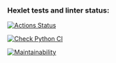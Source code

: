 ### Hexlet tests and linter status:
[![Actions Status](https://github.com/Madixxx22/python-project-50/workflows/hexlet-check/badge.svg)](https://github.com/Madixxx22/python-project-50/actions)

[![Check Python CI](https://github.com/Madixxx22/python-project-50/actions/workflows/checksci.yml/badge.svg)](https://github.com/Madixxx22/python-project-50/actions/workflows/checksci.yml)

[![Maintainability](https://api.codeclimate.com/v1/badges/fdd5434031d87acc758e/maintainability)](https://codeclimate.com/github/Madixxx22/python-project-50/maintainability)